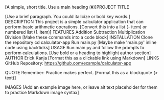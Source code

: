 [A simple, short title. Use a main heading (#)]PROJECT TITLE

[Use a brief paragraph. You could italicize or bold key words.]
DESCRIPTION
This project is a simple calculator application that can perform basic arithmetic operations.
[Convert this into a list (- item) or numbered list (1. item)]
FEATURES
Addition
Subtraction
Multiplication
Division
[Make these commands into a code block]
INSTALLATION
Clone the repository
cd calculator-app
Run main.py
[Maybe make 'main.py' inline code using backticks]
USAGE
Run main.py and follow the prompts to perform calculations.
[Use bold or a heading to highlight author section]
AUTHOR
Erick Kanja
[Format this as a clickable link using Markdown]
LINKS
GitHub Repository: https://github.com/example/calculator-app

QUOTE
Remember: Practice makes perfect.
[Format this as a blockquote (> text)]

IMAGES
[Add an example image here, or leave alt text placeholder for them to practice Markdown image syntax]

